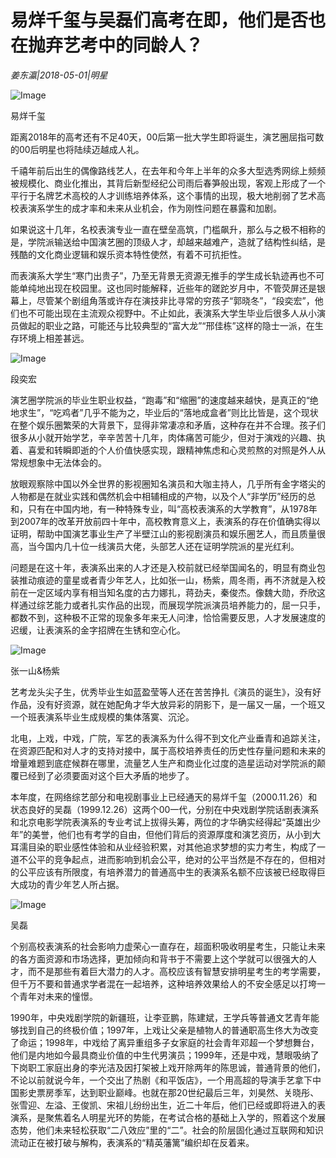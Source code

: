# 易烊千玺与吴磊们高考在即，他们是否也在抛弃艺考中的同龄人？

*姜东瀛|2018-05-01|明星*

![Image](http://p3.pstatp.com/large/pgc-image/1525223099349bb7cffc14d)

易烊千玺

距离2018年的高考还有不足40天，00后第一批大学生即将诞生，演艺圈屈指可数的00后明星也将陆续迈越成人礼。

千禧年前后出生的偶像路线艺人，在去年和今年上半年的众多大型选秀网综上频频被规模化、商业化推出，其背后新型经纪公司雨后春笋般出现，客观上形成了一个平行于名牌艺术高校的人才训练培养体系，这个事情的出现，极大地削弱了艺术高校表演系学生的成才率和未来从业机会，作为刚性问题在暴露和加剧。

如果说这十几年，名校表演专业一直在壁垒高筑，门槛飙升，那么与之极不相称的是，学院派输送给中国演艺圈的顶级人才，却越来越难产，造就了结构性纠结，是残酷的文化商业逻辑和娱乐资本特性使然，有着不可抗拒性。

而表演系大学生“寒门出贵子”，乃至无背景无资源无推手的学生成长轨迹再也不可能单纯地出现在校园里。这也同时能解释，近些年的蹉跎岁月中，不管荧屏还是银幕上，尽管某个剧组角落或许存在演技非比寻常的穷孩子“郭晓冬”，“段奕宏”，他们也不可能出现在主流观众视野中。不止如此，表演系大学生毕业后很多人从小演员做起的职业之路，可能还与比较典型的“富大龙”“邢佳栋”这样的隐士一派，在生存环境上相差甚远。

![Image](http://p3.pstatp.com/large/pgc-image/1525223099275f076c95245)

段奕宏

演艺圈学院派的毕业生职业权益，“跑毒”和“缩圈”的速度越来越快，是真正的“绝地求生”，“吃鸡者”几乎不能为之，毕业后的“落地成盒者”则比比皆是，这个现状在整个娱乐圈繁荣的大背景下，显得非常凄凉和矛盾，这种存在并不合理。孩子们很多从小就开始学艺，辛辛苦苦十几年，肉体痛苦可能少，但对于演戏的兴趣、执着、喜爱和转瞬即逝的个人价值快感实现，跟精神焦虑和心灵煎熬的对照是外人从常规想象中无法体会的。

放眼观察除中国以外全世界的影视圈知名演员和大咖主持人，几乎所有金字塔尖的人物都是在就业实践和偶然机会中相辅相成的产物，以及个人“非学历”经历的总和，只有在中国内地，有一种特殊专业，叫“高校表演系的大学教育”，从1978年到2007年的改革开放前四十年中，高校教育意义上，表演系的存在价值确实得以证明，帮助中国演艺事业生产了半壁江山的影视剧演员和娱乐圈艺人，而且质量很高，当今国内几十位一线演员大佬，头部艺人还在证明学院派的星光红利。

问题是在这十年，表演系出来的人才还是入校前就已经举国闻名的，明显有商业包装推动痕迹的童星或者青少年艺人，比如张一山，杨紫，周冬雨，再不济就是入校前在一定区域内享有相当知名度的古力娜扎，蒋劲夫，秦俊杰。像魏大勋，乔欣这样通过综艺能力或者扎实作品的出现，而展现学院派演员培养能力的，屈一只手，都数不到，这种极不正常的现象多年来无人问津，恰恰需要反思，人才发展速度的迟缓，让表演系的金字招牌在生锈和空心化。

![Image](http://p3.pstatp.com/large/pgc-image/1525223099385c7c4449c45)

张一山&杨紫

艺考龙头尖子生，优秀毕业生如蓝盈莹等人还在苦苦挣扎《演员的诞生》，没有好作品，没有好资源，就在她配角才华大放异彩的阴影下，是一届又一届，一个班又一个班表演系毕业生成规模的集体落寞、沉沦。

北电，上戏，中戏，广院，军艺的表演系为什么得不到文化产业垂青和追踪关注，在资源匹配和对人才的支持对接中，属于高校培养责任的历史性存量问题和未来的增量难题到底症候群在哪里，流量艺人生产和商业化过度的造星运动对学院派的颠覆已经到了必须要面对这个巨大矛盾的地步了。

本年度，在网络综艺部分和电视剧事业上已经通天的易烊千玺（2000.11.26）和状态良好的吴磊（1999.12.26）这两个00一代，分别在中央戏剧学院话剧表演系和北京电影学院表演系的专业考试上拔得头筹，两位的才华确实经得起“英雄出少年”的美誉，他们也有考学的自由，但他们背后的资源厚度和演艺资历，从小到大耳濡目染的职业感性体验和从业经验积累，对其他追求梦想的实力考生，构成了一道不公平的竞争起点，进而影响到机会公平，绝对的公平当然是不存在的，但相对的公平应该有所限度，有培养潜力的普通高中生的表演系名额不应该被已经取得巨大成功的青少年艺人所占据。

![Image](http://p1.pstatp.com/large/pgc-image/15252230993852551a8b2a3)

吴磊

个别高校表演系的社会影响力虚荣心一直存在，超面积吸收明星考生，只能让未来的各方面资源和市场选择，更加倾向和背书于不需要上这个学就可以很强大的人才，而不是那些有着巨大潜力的人才。高校应该有智慧安排明星考生的考学需要，但千万不要和普通求学者混在一起培养，这种培养效果给人的不安全感足以打垮一个青年对未来的憧憬。

1990年，中央戏剧学院的新疆班，让李亚鹏，陈建斌，王学兵等普通文艺青年能够找到自己的终极价值；1997年，上戏让父亲是植物人的普通职高生佟大为改变了命运；1998年，中戏给了离异重组多子女家庭的社会青年邓超一个梦想舞台，他们是内地如今最具商业价值的中生代男演员；1999年，还是中戏，慧眼吸纳了下岗职工家庭出身的李光洁及因打架被上戏开除两年的陈思诚，普通背景的他们，不论以前就说今年，一个交出了热剧《和平饭店》，一个用高超的导演手艺拿下中国影史票房季军，达到职业巅峰。也就在那20世纪最后三年，刘昊然、关晓彤、张雪迎、左溢、王俊凯、宋祖儿纷纷出生，近二十年后，他们已经或即将进入的表演系，是聚焦着名人明星光环的势能，在考试合格的基础上入学的，照着这个发展态势，他们未来轻松获取“二八效应”里的“二”。社会的阶层固化通过互联网和知识流动正在被打破与解构，表演系的“精英藩篱”编织却在反着来。

